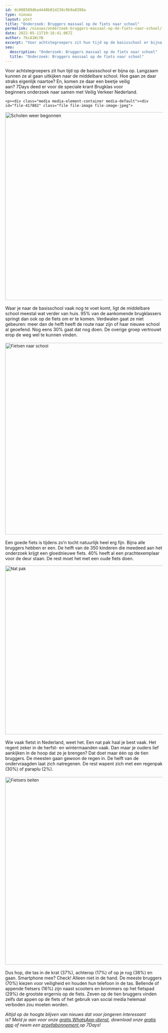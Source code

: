 ```yaml
---
id: dc008589dba4440b81d238c9b9a8398a
type: nieuws
layout: post
title: "Onderzoek: Bruggers massaal op de fiets naar school"
permalink: /nieuws/onderzoek-bruggers-massaal-op-de-fiets-naar-school/
date: 2022-05-11T19:16:41.067Z
author: 7biA1WiYB
excerpt: "Voor achtstegroepers zit hun tijd op de basisschool er bijna op. Langzaam kunnen ze al gaan uitkijken naar de middelbare school. Hoe gaan ze daar straks eigenlijk naartoe? En, komen ze daar een beetje veilig aan? 7Days deed er voor de speciale krant Brugklas voor beginners onderzoek naar samen met Veilig Verkeer Nederland.  "
seo:
  description: "Onderzoek: Bruggers massaal op de fiets naar school"
  title: "Onderzoek: Bruggers massaal op de fiets naar school"
---
```

Voor achtstegroepers zit hun tijd op de basisschool er bijna op. Langzaam kunnen ze al gaan uitkijken naar de middelbare school. Hoe gaan ze daar straks eigenlijk naartoe? En, komen ze daar een beetje veilig aan? 7Days deed er voor de speciale krant Brugklas voor beginners onderzoek naar samen met Veilig Verkeer Nederland.  

    <p><div class="media media-element-container media-default"><div id="file-417882" class="file file-image file-image-jpeg">

        
  
  <div class="content">
    <img alt="Scholen weer begonnen" title="Foto: ANP" height="2661" width="4000" style="width: 900px; height: 599px;" class="media-element file-default" data-delta="1" src="https://7dagen.netlify.app/sites/default/files/ANP-16290206.jpg">  </div>

  
</div>
</div><br>Waar je naar de basisschool vaak nog te voet komt, ligt de middelbare school meestal wat verder van huis. 95% van de aankomende brugklassers springt dan ook op de fiets om er te komen. Verdwalen gaat ze niet gebeuren: meer dan de helft heeft de route naar zijn of haar nieuwe school al geoefend. Nog eens 30% gaat dat nog doen. De overige groep vertrouwt erop de weg wel te kunnen vinden.<br><br><div class="media media-element-container media-default"><div id="file-417884" class="file file-image file-image-jpeg">

        
  
  <div class="content">
    <img alt="Fietsen naar school" title="Foto: ANP" height="2063" width="3039" style="font-size: 13.008px; width: 900px; height: 611px;" class="media-element file-default" data-delta="1" src="https://7dagen.netlify.app/sites/default/files/ANP-49908923.jpg">  </div>

  
</div>
</div><br>Een goede fiets is tijdens zo’n tocht natuurlijk heel erg fijn. Bijna alle bruggers hebben er een. De helft van de 350 kinderen die meedeed aan het onderzoek krijgt een gloednieuwe fiets. 40% heeft al een prachtexemplaar voor de deur staan. De rest moet het met een oude fiets doen.
<p><div class="media media-element-container media-default"><div id="file-417886" class="file file-image file-image-jpeg">

        
  
  <div class="content">
    <img alt="Nat pak" title="Foto: ANP" height="2884" width="4821" style="font-size: 13.008px; width: 900px; height: 538px;" class="media-element file-default" data-delta="1" src="https://7dagen.netlify.app/sites/default/files/ANP-19793769.jpg">  </div>

  
</div>
</div><br>Wie vaak fietst in Nederland, weet het. Een nat pak haal je best vaak. Het regent zeker in de herfst- en wintermaanden vaak. Dan maar je ouders lief aankijken in de hoop dat ze je brengen? Dat doet maar één op de tien bruggers. De meesten gaan gewoon de regen in. De helft van de ondervraagden laat zich natregenen. De rest wapent zich met een regenpak (30%) of paraplu (2%).<br><br><div class="media media-element-container media-default"><div id="file-417887" class="file file-image file-image-jpeg">

        
  
  <div class="content">
    <img alt="Fietsers bellen" title="Foto: ANP" height="3066" width="4617" style="font-size: 13.008px; width: 900px; height: 598px;" class="media-element file-default" data-delta="1" src="https://7dagen.netlify.app/sites/default/files/ANP-FIETSERS-BELLEN.jpg">  </div>

  
</div>
</div><br>Dus hop, die tas in de krat (37%), achterop (17%) of op je rug (38%) en gaan. Smartphone mee? Check! Alleen niet in de hand. De meeste bruggers (70%) kiezen voor veiligheid en houden hun telefoon in de tas. Bellende of appende fietsers (16%) zijn naast scooters en brommers op het fietspad (29%) de grootste ergernis op de fiets. Zeven op de tien bruggers vinden zelfs dat appen op de fiets of het gebruik van social media helemaal verboden zou moeten worden.
<p><em>Altijd op de hoogte blijven van nieuws dat voor jongeren interessant is? Meld je aan voor onze </em><em><a href="https://7dagen.netlify.app/whatsapp">gratis WhatsApp-dienst</a>, </em><em>download onze</em><em> </em><a href="https://7dagen.netlify.app/app"><em>gratis app</em></a><em> of neem een </em><a href="https://abonneren.sevendays.nl/abonneren/abonnementen/ae/artikel"><em>proefabonnement </em></a><em>op 7Days!</em></p>  
